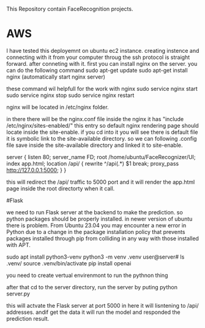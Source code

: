 This Repository contain FaceRecognition projects.



# AWS

I have tested this deployemnt on ubuntu ec2 instance. creating instence and connecting with it from your computer throug the ssh protocol is straight forward.
after conneting with it. first you can install nginx on the server. you can do the following command 
sudo apt-get update
sudo apt-get install nginx (automatically start nginx server)

these command wil helpfull for the work with nginx
sudo service nginx start
sudo service nginx stop
sudo service nginx restart


nginx will be located in /etc/nginx folder.

in there there will be the nginx.conf file inside the nginx it has "include /etc/nginx/sites-enabled/"
this entry so default nginx rendering page should locate inside the site-enable. if you cd into it you will see there is default file it is symbolic link to the site-available directory.
so we can following .config file save inside the site-available directory and linked it to site-enable. 

server {
    listen 80;
        server_name FD;
        root /home/ubuntu/FaceRecognizer/UI;
        index app.html;
        location /api/ {
             rewrite ^/api(.*) $1 break;
             proxy_pass http://127.0.0.1:5000;
        }
}

this will redirect the /api/ traffic to 5000 port and it will render the app.html page inside the root directorty when it call.



#Flask

we need to run Flask server at the backend to make the prediction. so python packages should be properly installed.
in newer version of ubuntu there is problem. From Ubuntu 23.04 you may encounter a new error in Python due to a change in the package installation policy that prevents packages installed through pip from colliding in any way with those installed with APT.

sudo apt install python3-venv
python3 -m venv .venv
user@server# ls .venv/
source .venv/bin/activate
pip install openai

you need to create vertual envirenmont to run the pythnon thing

after that cd to the server directory, run the server by puting python server.py

this will actvate the Flask server at port 5000 in here it will lisntening to /api/ addresses. andif get the data it will run the model and responded the prediction result.


